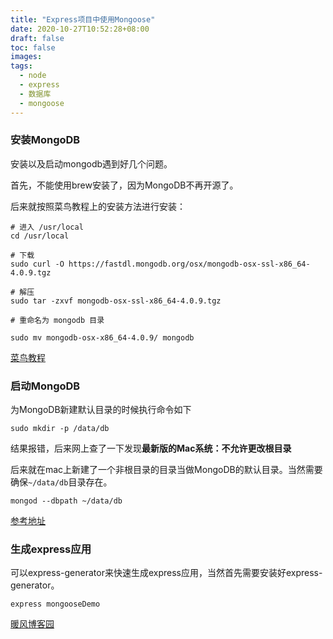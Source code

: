 ```yaml
---
title: "Express项目中使用Mongoose"
date: 2020-10-27T10:52:28+08:00
draft: false
toc: false
images:
tags: 
  - node
  - express
  - 数据库
  - mongoose
---
```


### 安装MongoDB

安装以及启动mongodb遇到好几个问题。

首先，不能使用brew安装了，因为MongoDB不再开源了。

后来就按照菜鸟教程上的安装方法进行安装：
```
# 进入 /usr/local
cd /usr/local

# 下载
sudo curl -O https://fastdl.mongodb.org/osx/mongodb-osx-ssl-x86_64-4.0.9.tgz

# 解压
sudo tar -zxvf mongodb-osx-ssl-x86_64-4.0.9.tgz

# 重命名为 mongodb 目录

sudo mv mongodb-osx-x86_64-4.0.9/ mongodb
```

[菜鸟教程](https://www.runoob.com/mongodb/mongodb-osx-install.html)

### 启动MongoDB

为MongoDB新建默认目录的时候执行命令如下
```
sudo mkdir -p /data/db
```

结果报错，后来网上查了一下发现<b>最新版的Mac系统：不允许更改根目录</b>

后来就在mac上新建了一个非根目录的目录当做MongoDB的默认目录。当然需要确保```~/data/db```目录存在。
```
mongod --dbpath ~/data/db
```

[参考地址](https://www.cnblogs.com/nayek/p/12221379.html)


### 生成express应用

可以express-generator来快速生成express应用，当然首先需要安装好express-generator。

```
express mongooseDemo
```

[暖风博客园](https://www.cnblogs.com/woodk/p/6155955.html)
